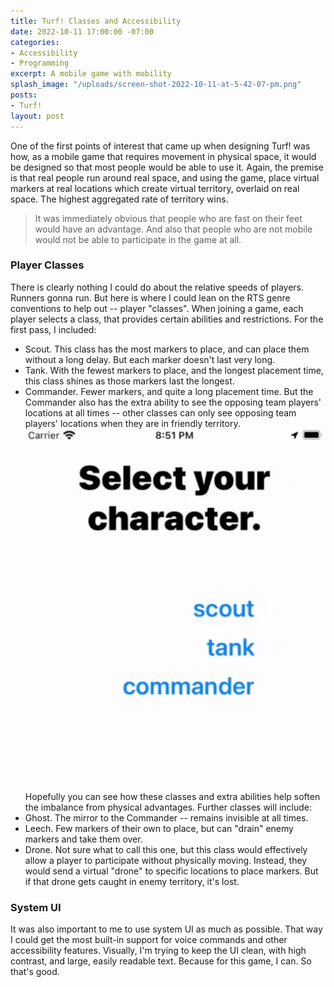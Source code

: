 ```yaml
---
title: Turf! Classes and Accessibility
date: 2022-10-11 17:00:00 -07:00
categories:
- Accessibility
- Programming
excerpt: A mobile game with mobility
splash_image: "/uploads/screen-shot-2022-10-11-at-5-42-07-pm.png"
posts:
- Turf!
layout: post
---
```

One of the first points of interest that came up when designing Turf! was how, as a mobile game that requires movement in physical space, it would be designed so that most people would be able to use it.
Again, the premise is that real people run around real space, and using the game, place virtual markers at real locations which create virtual territory, overlaid on real space. The highest aggregated rate of territory wins.
> It was immediately obvious that people who are fast on their feet would have an advantage. And also that people who are not mobile would not be able to participate in the game at all.
### Player Classes
There is clearly nothing I could do about the relative speeds of players. Runners gonna run. But here is where I could lean on the RTS genre conventions to help out -- player "classes". When joining a game, each player selects a class, that provides certain abilities and restrictions. For the first pass, I included:
* Scout. This class has the most markers to place, and can place them without a long delay. But each marker doesn't last very long.
* Tank. With the fewest markers to place, and the longest placement time, this class shines as those markers last the longest.
* Commander. Fewer markers, and quite a long placement time. But the Commander also has the extra ability to see the opposing team players' locations at all times -- other classes can only see opposing team players' locations when they are in friendly territory.
![](/uploads/screen-shot-2022-10-11-at-5-54-26-pm.png)
Hopefully you can see how these classes and extra abilities help soften the imbalance from physical advantages. Further classes will include:
* Ghost. The mirror to the Commander -- remains invisible at all times.
* Leech. Few markers of their own to place, but can "drain" enemy markers and take them over.
* Drone. Not sure what to call this one, but this class would effectively allow a player to participate without physically moving. Instead, they would send a virtual "drone" to specific locations to place markers. But if that drone gets caught in enemy territory, it's lost.
### System UI
It was also important to me to use system UI as much as possible. That way I could get the most built-in support for voice commands and other accessibility features.
Visually, I'm trying to keep the UI clean, with high contrast, and large, easily readable text. Because for this game, I can. So that's good.
